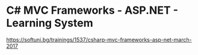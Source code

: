 # C# MVC Frameworks - ASP.NET - Learning System

https://softuni.bg/trainings/1537/csharp-mvc-frameworks-asp-net-march-2017
